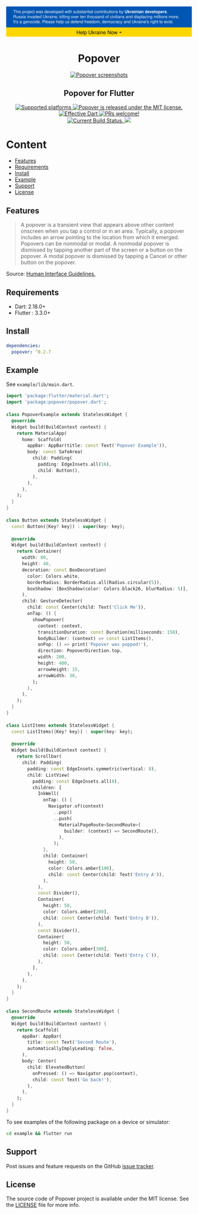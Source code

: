 [![Stand With Ukraine](https://raw.githubusercontent.com/vshymanskyy/StandWithUkraine/main/banner-direct.svg)](https://vshymanskyy.github.io/StandWithUkraine)

<h1 align="center">Popover</h1>

<p align="center">
  <a href="https://github.com/minikin/popover/">
    <img src="https://i.ibb.co/0DW1XQ0/popover-demo.png" alt="Popover screenshots" />
  </a>
<h2 align="center">Popover for Flutter</h2>
</p>

<p align="center">

  <a href="https://github.com/minikin/popover">
    <img src="https://img.shields.io/badge/platforms-iOS%20%7C%20iPadOS%20%7C%20macOS%20%7C%20Android%20%7C%20Web-green.svg" alt="Supported platforms" />
  </a>

   <a href="https://github.com/minikin/popover/blob/main/LICENSE">
    <img src="https://img.shields.io/badge/license-MIT-blue.svg" alt="Popover is released under the MIT license." />
  </a>

  <a href="https://github.com/tenhobi/effective_dart">
    <img src="https://img.shields.io/badge/style-effective_dart-40c4ff.svg" alt="Effective Dart" />
  </a>

  <a href="https://github.com/minikin/popover/blob/main/CODE_OF_CONDUCT.md">
    <img src="https://img.shields.io/badge/PRs-welcome-brightgreen.svg" alt="PRs welcome!" />
  </a>

  </br>

   <a href="https://github.com/minikin/popover/actions">
    <img src="https://github.com/minikin/popover/workflows/On%20Pull%20Request/badge.svg" alt="Current Build Status." />
  </a>

  <a href="https://codecov.io/gh/minikin/popover">
    <img src="https://codecov.io/gh/minikin/popover/branch/main/graph/badge.svg?token=CHT3D24SOQ"/>
  </a>

</p>

# Content

- [Features](#features)
- [Requirements](#requirements)
- [Install](#install)
- [Example](#example)
- [Support](#support)
- [License](#license)

## Features

> A popover is a transient view that appears above other content onscreen when you tap a control or in an area. Typically, a popover includes an arrow pointing to the location from which it emerged. Popovers can be nonmodal or modal. A nonmodal popover is dismissed by tapping another part of the screen or a button on the popover. A modal popover is dismissed by tapping a Cancel or other button on the popover.

Source: [Human Interface Guidelines.
](https://developer.apple.com/design/human-interface-guidelines/ios/views/popovers/)

## Requirements

- Dart: 2.18.0+
- Flutter : 3.3.0+

## Install

```yaml
dependencies:
  popover: ^0.2.7
```

## Example

See `example/lib/main.dart`.

```dart
import 'package:flutter/material.dart';
import 'package:popover/popover.dart';

class PopoverExample extends StatelessWidget {
  @override
  Widget build(BuildContext context) {
    return MaterialApp(
      home: Scaffold(
        appBar: AppBar(title: const Text('Popover Example')),
        body: const SafeArea(
          child: Padding(
            padding: EdgeInsets.all(16),
            child: Button(),
          ),
        ),
      ),
    );
  }
}

class Button extends StatelessWidget {
  const Button({Key? key}) : super(key: key);

  @override
  Widget build(BuildContext context) {
    return Container(
      width: 80,
      height: 40,
      decoration: const BoxDecoration(
        color: Colors.white,
        borderRadius: BorderRadius.all(Radius.circular(5)),
        boxShadow: [BoxShadow(color: Colors.black26, blurRadius: 5)],
      ),
      child: GestureDetector(
        child: const Center(child: Text('Click Me')),
        onTap: () {
          showPopover(
            context: context,
            transitionDuration: const Duration(milliseconds: 150),
            bodyBuilder: (context) => const ListItems(),
            onPop: () => print('Popover was popped!'),
            direction: PopoverDirection.top,
            width: 200,
            height: 400,
            arrowHeight: 15,
            arrowWidth: 30,
          );
        },
      ),
    );
  }
}

class ListItems extends StatelessWidget {
  const ListItems({Key? key}) : super(key: key);

  @override
  Widget build(BuildContext context) {
    return Scrollbar(
      child: Padding(
        padding: const EdgeInsets.symmetric(vertical: 8),
        child: ListView(
          padding: const EdgeInsets.all(8),
          children: [
            InkWell(
              onTap: () {
                Navigator.of(context)
                  ..pop()
                  ..push(
                    MaterialPageRoute<SecondRoute>(
                      builder: (context) => SecondRoute(),
                    ),
                  );
              },
              child: Container(
                height: 50,
                color: Colors.amber[100],
                child: const Center(child: Text('Entry A')),
              ),
            ),
            const Divider(),
            Container(
              height: 50,
              color: Colors.amber[200],
              child: const Center(child: Text('Entry B')),
            ),
            const Divider(),
            Container(
              height: 50,
              color: Colors.amber[300],
              child: const Center(child: Text('Entry C')),
            ),
          ],
        ),
      ),
    );
  }
}

class SecondRoute extends StatelessWidget {
  @override
  Widget build(BuildContext context) {
    return Scaffold(
      appBar: AppBar(
        title: const Text('Second Route'),
        automaticallyImplyLeading: false,
      ),
      body: Center(
        child: ElevatedButton(
          onPressed: () => Navigator.pop(context),
          child: const Text('Go back!'),
        ),
      ),
    );
  }
}
```

To see examples of the following package on a device or simulator:

```sh
cd example && flutter run
```

## Support

Post issues and feature requests on the GitHub [issue tracker](https://github.com/minikin/popover/issues).

## License

The source code of Popover project is available under the MIT license.
See the [LICENSE](https://github.com/minikin/popover/blob/main/LICENSE) file for more info.
